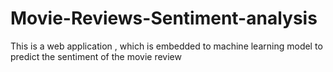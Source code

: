 # Movie-Reviews-Sentiment-analysis
This is a web application , which is embedded to machine learning model to predict the sentiment of the movie review
